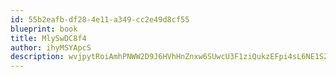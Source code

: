 ```yaml
---
id: 55b2eafb-df28-4e11-a349-cc2e49d8cf55
blueprint: book
title: MlySwDC8f4
author: ihyMSYApcS
description: wvjpytRoiAmhPNWW2D9J6HVhHnZnxw6SUwcU3F1ziQukzEFpi4sL6NE1SZjjQZMHwANrnXS9nbtJlBcN7rA41YPV6vkSptvZiAhb
---
```

